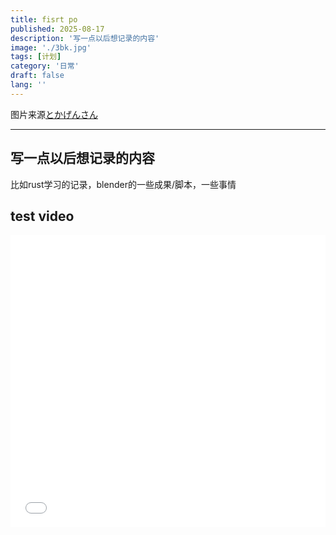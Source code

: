 ```yaml
---
title: fisrt po
published: 2025-08-17
description: '写一点以后想记录的内容'
image: './3bk.jpg'
tags: [计划]
category: '日常'
draft: false 
lang: ''
---
```

图片来源[とかげんさん](https://x.com/hatyuuruinohito/status/1587743870825410560)

---
## 写一点以后想记录的内容

比如rust学习的记录，blender的一些成果/脚本，一些事情



## test video

<iframe width="100%" height="468" src="//player.bilibili.com/player.html?bvid=BV1xJJLzWE9i&p=1" scrolling="no" border="0" frameborder="no" framespacing="0" allowfullscreen="true"> </iframe>

